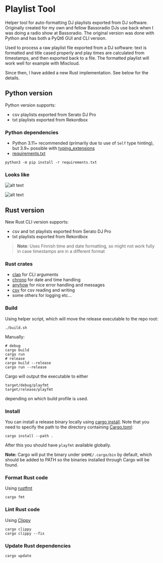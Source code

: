 # Playlist Tool

Helper tool for auto-formatting DJ playlists exported from DJ software.
Originally created for my own and fellow Bassoradio DJs use back when I was doing a radio show at Bassoradio.
The original version was done with Python and has both a PyQt6 GUI and CLI version.

Used to process a raw playlist file exported from a DJ software:
text is formatted and title cased properly and play times are calculated from timestamps,
and then exported back to a file.
The formatted playlist will work well for example with Mixcloud.

Since then, I have added a new Rust implementation. See below for the details.

## Python version

Python version supports:

- csv playlists exported from Serato DJ Pro
- txt playlists exported from Rekordbox

### Python dependencies

- Python 3.11+ recommended (primarily due to use of `Self` type hinting),
  but 3.9+ possible with [typing_extensions](https://github.com/python/typing_extensions)
- [requirements.txt](./requirements.txt)

```shell
python3 -m pip install -r requirements.txt
```

### Looks like

![alt text](https://github.com/Esgrove/playlistTool/blob/master/playlist_gui.png)

![alt text](https://github.com/Esgrove/playlistTool/blob/master/playlist_cli.png)

## Rust version

New Rust CLI version supports:

- csv and txt playlists exported from Serato DJ Pro
- txt playlists exported from Rekordbox

> **Note**: Uses Finnish time and date formatting, so might not work fully in case timestamps are in a different format

### Rust crates

- [clap](https://github.com/clap-rs/clap) for CLI arguments
- [chrono](https://github.com/chronotope/chrono) for date and time handling
- [anyhow](https://github.com/dtolnay/anyhow) for nice error handling and messages
- [csv](https://github.com/BurntSushi/rust-csv) for csv reading and writing
- some others for logging etc...

### Build

Using helper script, which will move the release executable to the repo root:

```shell
./build.sh
```

Manually:

```shell
# debug
cargo build
cargo run
# release
cargo build --release
cargo run --release
```

Cargo will output the executable to either

```shell
target/debug/playfmt
target/release/playfmt
```

depending on which build profile is used.

### Install

You can install a release binary locally using [cargo install](https://doc.rust-lang.org/cargo/commands/cargo-install.html).
Note that you need to specify the path to the directory containing [Cargo.toml](/Cargo.toml):

```shell
cargo install --path .
```

After this you should have `playfmt` available globally.

**Note:** Cargo will put the binary under `$HOME/.cargo/bin` by default,
which should be added to PATH so the binaries installed through Cargo will be found.

### Format Rust code

Using [rustfmt](https://github.com/rust-lang/rustfmt)

```shell
cargo fmt
```

### Lint Rust code

Using [Clippy](https://github.com/rust-lang/rust-clippy)

```shell
cargo clippy
cargo clippy --fix
```

### Update Rust dependencies

```shell
cargo update
```
